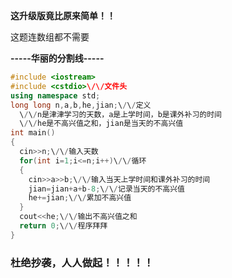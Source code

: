 **这升级版竟比原来简单！！**

这题连数组都不需要

**-----华丽的分割线-----**

```cpp
#include <iostream>
#include <cstdio>\/\/文件头
using namespace std;
long long n,a,b,he,jian;\/\/定义
  \/\/n是津津学习的天数，a是上学时间，b是课外补习的时间
  \/\/he是不高兴值之和，jian是当天的不高兴值
int main()
{
  cin>>n;\/\/输入天数
  for(int i=1;i<=n;i++)\/\/循环
  {
    cin>>a>>b;\/\/输入当天上学时间和课外补习的时间
    jian=jian+a+b-8;\/\/记录当天的不高兴值
    he+=jian;\/\/累加不高兴值
  }
  cout<<he;\/\/输出不高兴值之和
  return 0;\/\/程序拜拜
}
```
### 杜绝抄袭，人人做起！！！！！